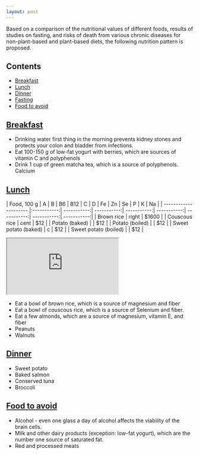 ```yaml
---
layout: post
---
```


Based on a comparison of the nutritional values of different foods, results of studies on fasting, and risks of death from various chronic diseases for non-plant-based and plant-based diets, the following nutrition pattern is proposed.

## Contents
- [Breakfast](#breakfast)
- [Lunch](#lunch)
- [Dinner](#dinner)
- [Fasting](#fasting)
- [Food to avoid](#food-to-avoid)

## [Breakfast](breakfast)

-  Drinking water first thing in the morning prevents kidney stones and protects your colon and bladder from infections.
-  Eat 100-150 g of low-fat yogurt with berries, which are sources of vitamin C and polyphenols
-  Drink 1 cup of green matcha tea, which is a source of polyphenols.
Calcium
## [Lunch](#lunch)

|       Food, 100 g     |  A  |  B  | B6  | B12 |  C  |  D  | Fe  | Zn  | Se  |  P  |  K  |  Na |
| --------------------- |:-----------:| -----------:| -----------:| -----------:| -----------:| -----------:| -----------:| -----------:|
| Brown rice            | right       | $1600       |
| Couscous rice         | cent        |   $12       |
| Potato (baked)        |             |   $12       |
| Potato (boiled)       |             |   $12       |
| Sweet potato (baked)  | c           |   $12       |
| Sweet potato (boiled) |             |   $12       |

<iframe src="https://docs.google.com/spreadsheets/d/e/2PACX-1vQBPRIgtkht6gWdVDhJESPsngZ20JCD20vzts7qe_1sGdpDb_UUdXzUfFjLb27DO_1Onxgp6kmeLY-B/pubhtml?widget=true&amp;headers=false"></iframe>


-  Eat a bowl of brown rice, which is a source of magnesium and fiber
-  Eat a bowl of couscous rice, which is a source of Selenium and fiber.
-  Eat a few almonds, which are a source of magnesium, vitamin E, and fiber
-  Peanuts
-  Walnuts

## [Dinner](#dinner)

-  Sweet potato
-  Baked salmon
-  Conserved tuna
-  Broccoli

## [Food to avoid](food-to-avoid)

-  Alcohol - even one glass a day of alcohol affects the viability of the brain cells.
-  Milk and other dairy products (exception: low-fat yogurt), which are the number one source of saturated fat.
-  Red and processed meats
  

